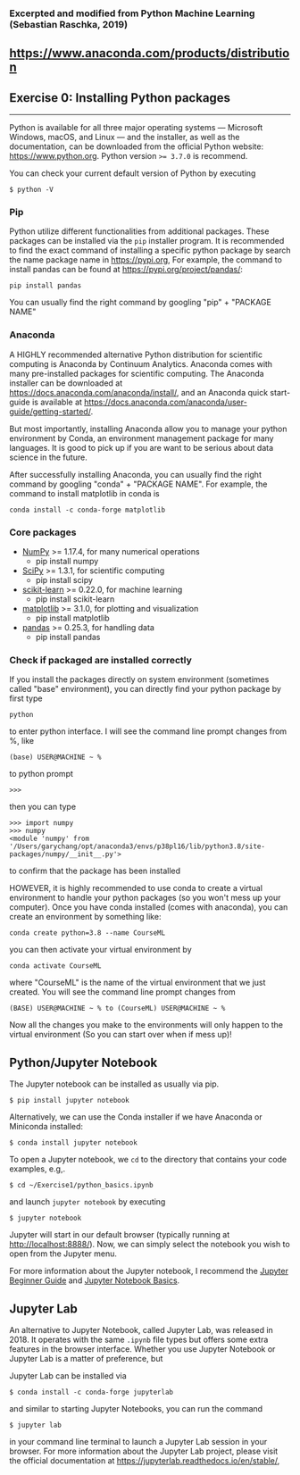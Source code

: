 ### Excerpted and modified from Python Machine Learning (Sebastian Raschka, 2019)

## https://www.anaconda.com/products/distribution

##  Exercise 0: Installing Python packages

---

Python is available for all three major operating systems — Microsoft Windows, macOS, and Linux — and the installer, as well as the documentation, can be downloaded from the official Python website: https://www.python.org.
Python version `>= 3.7.0` is recommend.

You can check your current default version of Python by executing

    $ python -V


### Pip

Python utilize different functionalities from additional packages. These packages can be installed via the `pip` installer program. It is recommended to find the exact command of installing a specific python package by search the name package name in https://pypi.org, For example, the command to install pandas can be found at https://pypi.org/project/pandas/:

    pip install pandas

You can usually find the right command by googling "pip" + "PACKAGE NAME"


### Anaconda

A HIGHLY recommended alternative Python distribution for scientific computing
is Anaconda by Continuum Analytics. Anaconda comes with many pre-installed packages for scientific computing. The Anaconda installer can be downloaded at https://docs.anaconda.com/anaconda/install/, and an Anaconda quick start-guide is available at https://docs.anaconda.com/anaconda/user-guide/getting-started/.

But most importantly, installing Anaconda allow you to manage your python environment by Conda, an environment management package for many languages. It is good to pick up if you are want to be serious about data science in the future.

After successfully installing Anaconda, you can usually find the right command by googling "conda" + "PACKAGE NAME". For example, the command to install matplotlib in conda is

    conda install -c conda-forge matplotlib


### Core packages

- [NumPy](http://www.numpy.org) >= 1.17.4, for many numerical operations
  - pip install numpy
- [SciPy](http://www.scipy.org) >= 1.3.1, for scientific computing 
  - pip install scipy
- [scikit-learn](http://scikit-learn.org/stable/) >= 0.22.0, for machine learning
  - pip install scikit-learn
- [matplotlib](http://matplotlib.org) >= 3.1.0, for plotting and visualization
  - pip install matplotlib
- [pandas](http://pandas.pydata.org) >= 0.25.3, for handling data
  - pip install pandas

### Check if packaged are installed correctly

If you install the packages directly on system environment (sometimes called "base" environment), you can directly find your python package by first type

    python

to enter python interface. I will see the command line prompt changes from %, like

    (base) USER@MACHINE ~ %

to python prompt

    >>> 

then you can type

    >>> import numpy
    >>> numpy
    <module 'numpy' from '/Users/garychang/opt/anaconda3/envs/p38pl16/lib/python3.8/site-packages/numpy/__init__.py'>

to confirm that the package has been installed

HOWEVER, it is highly recommended to use conda to create a virtual environment to handle your python packages (so you won't mess up your computer). Once you have conda installed (comes with anaconda), you can create an environment by something like:

    conda create python=3.8 --name CourseML

you can then activate your virtual environment by 

    conda activate CourseML

where "CourseML" is the name of the virtual environment that we just created. You will see the command line prompt changes from

    (BASE) USER@MACHINE ~ % to (CourseML) USER@MACHINE ~ %

Now all the changes you make to the environments will only happen to the virtual environment (So you can start over when if mess up)!

## Python/Jupyter Notebook

The Jupyter notebook can be installed as usually via pip.

    $ pip install jupyter notebook

Alternatively, we can use the Conda installer if we have Anaconda or Miniconda installed:

    $ conda install jupyter notebook

To open a Jupyter notebook, we `cd` to the directory that contains your code examples, e.g,.

    $ cd ~/Exercise1/python_basics.ipynb

and launch `jupyter notebook` by executing

    $ jupyter notebook

Jupyter will start in our default browser (typically running at [http://localhost:8888/](http://localhost:8888/)). Now, we can simply select the notebook you wish to open from the Jupyter menu.

For more information about the Jupyter notebook, I recommend the [Jupyter Beginner Guide](http://jupyter-notebook-beginner-guide.readthedocs.org/en/latest/what_is_jupyter.html) and [Jupyter Notebook Basics](https://jupyter-notebook.readthedocs.io/en/stable/examples/Notebook/Notebook%20Basics.html).

## Jupyter Lab

An alternative to Jupyter Notebook, called Jupyter Lab, was released in 2018. It operates with the same `.ipynb` file types but offers some extra features in the browser interface. Whether you use Jupyter Notebook or Jupyter Lab is a matter of preference, but

Jupyter Lab can be installed via 

    $ conda install -c conda-forge jupyterlab
    
and similar to starting Jupyter Notebooks, you can run the command 

    $ jupyter lab
    
in your command line terminal to launch a Jupyter Lab session in your browser. For more information about the Jupyter Lab project, please visit the official documentation at https://jupyterlab.readthedocs.io/en/stable/,